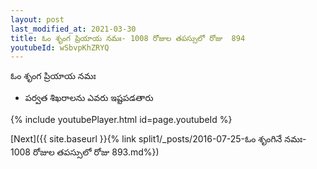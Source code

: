```yaml
---
layout: post
last_modified_at: 2021-03-30
title: ఓం శృంగ ప్రియాయ నమః- 1008 రోజుల తపస్సులో రోజు  894
youtubeId: wSbvpKhZRYQ
---
```

 
 
 ఓం శృంగ ప్రియాయ నమః  
 
 -  పర్వత శిఖరాలను ఎవరు ఇష్టపడతారు 
 
  
 
  
 
 
 
 
 
 


{% include youtubePlayer.html id=page.youtubeId %}
 
[Next]({{ site.baseurl }}{% link  split1/_posts/2016-07-25-ఓం శృంగినే నమః- 1008 రోజుల తపస్సులో రోజు  893.md%})
 
